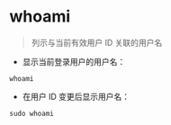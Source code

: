 # whoami

> 列示与当前有效用户 ID 关联的用户名

- 显示当前登录用户的用户名：

`whoami`

- 在用户 ID 变更后显示用户名：

`sudo whoami`

[#]: contributors: ([Alex Liu]，[尚卓燃]，[诗翔]，[Dee.H.Y])